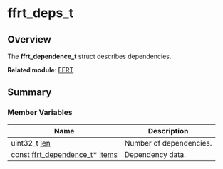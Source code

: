 # ffrt_deps_t


## Overview

The **ffrt_dependence_t** struct describes dependencies.

**Related module**: [FFRT](_f_f_r_t.md)


## Summary


### Member Variables

| Name| Description| 
| -------- | -------- |
| uint32_t [len](_f_f_r_t.md#len) | Number of dependencies.| 
| const [ffrt_dependence_t](ffrt__dependence__t.md)\* [items](_f_f_r_t.md#items) | Dependency data.| 
